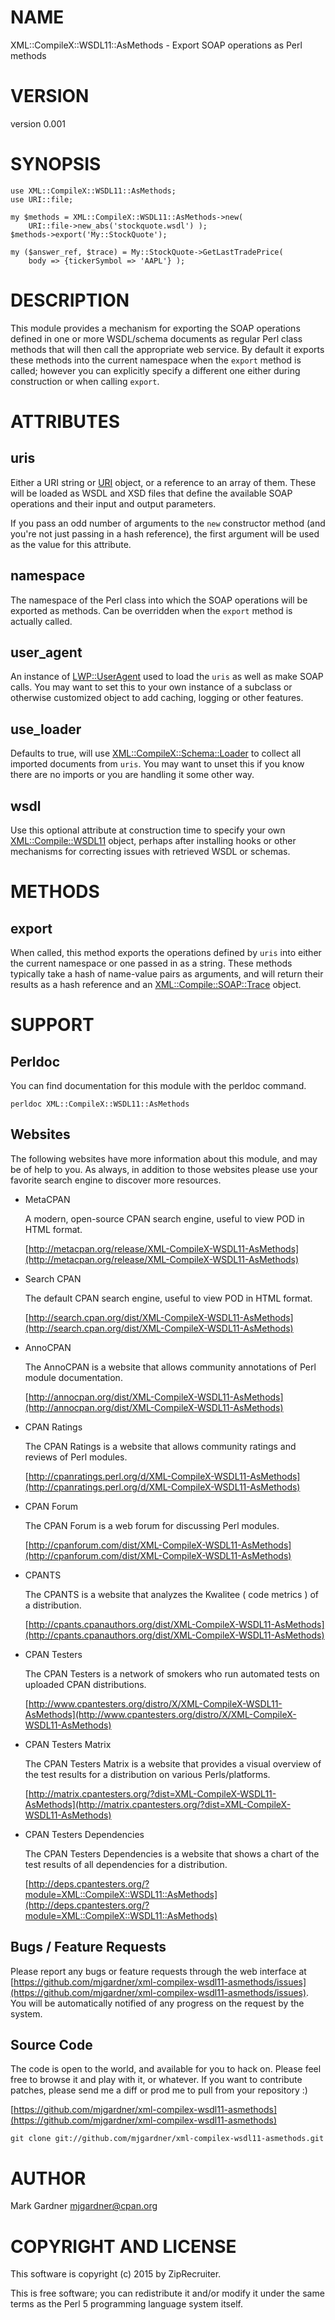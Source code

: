# NAME

XML::CompileX::WSDL11::AsMethods - Export SOAP operations as Perl methods

# VERSION

version 0.001

# SYNOPSIS

    use XML::CompileX::WSDL11::AsMethods;
    use URI::file;

    my $methods = XML::CompileX::WSDL11::AsMethods->new(
        URI::file->new_abs('stockquote.wsdl') );
    $methods->export('My::StockQuote');

    my ($answer_ref, $trace) = My::StockQuote->GetLastTradePrice(
        body => {tickerSymbol => 'AAPL'} );

# DESCRIPTION

This module provides a mechanism for exporting the SOAP operations defined in
one or more WSDL/schema documents as regular Perl class methods that will then
call the appropriate web service. By default it exports these methods into
the current namespace when the `export` method is called; however you can
explicitly specify a different one either during construction or when calling
`export`.

# ATTRIBUTES

## uris

Either a URI string or [URI](https://metacpan.org/pod/URI) object, or a reference to an array of them.
These will be loaded as WSDL and XSD files that define the available SOAP
operations and their input and output parameters.

If you pass an odd number of arguments to the `new` constructor method (and
you're not just passing in a hash reference), the first argument will be
used as the value for this attribute.

## namespace

The namespace of the Perl class into which the SOAP operations will be exported
as methods. Can be overridden when the `export` method is actually called.

## user\_agent

An instance of [LWP::UserAgent](https://metacpan.org/pod/LWP::UserAgent) used to load the `uris` as
well as make SOAP calls. You may want to set this to your own instance of a
subclass or otherwise customized object to add caching, logging or
other features.

## use\_loader

Defaults to true, will use
[XML::CompileX::Schema::Loader](https://metacpan.org/pod/XML::CompileX::Schema::Loader) to collect all
imported documents from `uris`. You may want to unset this if you know there
are no imports or you are handling it some other way.

## wsdl

Use this optional attribute at construction time to specify your own
[XML::Compile::WSDL11](https://metacpan.org/pod/XML::Compile::WSDL11) object, perhaps after installing
hooks or other mechanisms for correcting issues with retrieved WSDL or schemas.

# METHODS

## export

When called, this method exports the operations defined by `uris` into either
the current namespace or one passed in as a string. These methods typically
take a hash of name-value pairs as arguments, and will return their results
as a hash reference and an
[XML::Compile::SOAP::Trace](https://metacpan.org/pod/XML::Compile::SOAP::Trace) object.

# SUPPORT

## Perldoc

You can find documentation for this module with the perldoc command.

    perldoc XML::CompileX::WSDL11::AsMethods

## Websites

The following websites have more information about this module, and may be of help to you. As always,
in addition to those websites please use your favorite search engine to discover more resources.

- MetaCPAN

    A modern, open-source CPAN search engine, useful to view POD in HTML format.

    [http://metacpan.org/release/XML-CompileX-WSDL11-AsMethods](http://metacpan.org/release/XML-CompileX-WSDL11-AsMethods)

- Search CPAN

    The default CPAN search engine, useful to view POD in HTML format.

    [http://search.cpan.org/dist/XML-CompileX-WSDL11-AsMethods](http://search.cpan.org/dist/XML-CompileX-WSDL11-AsMethods)

- AnnoCPAN

    The AnnoCPAN is a website that allows community annotations of Perl module documentation.

    [http://annocpan.org/dist/XML-CompileX-WSDL11-AsMethods](http://annocpan.org/dist/XML-CompileX-WSDL11-AsMethods)

- CPAN Ratings

    The CPAN Ratings is a website that allows community ratings and reviews of Perl modules.

    [http://cpanratings.perl.org/d/XML-CompileX-WSDL11-AsMethods](http://cpanratings.perl.org/d/XML-CompileX-WSDL11-AsMethods)

- CPAN Forum

    The CPAN Forum is a web forum for discussing Perl modules.

    [http://cpanforum.com/dist/XML-CompileX-WSDL11-AsMethods](http://cpanforum.com/dist/XML-CompileX-WSDL11-AsMethods)

- CPANTS

    The CPANTS is a website that analyzes the Kwalitee ( code metrics ) of a distribution.

    [http://cpants.cpanauthors.org/dist/XML-CompileX-WSDL11-AsMethods](http://cpants.cpanauthors.org/dist/XML-CompileX-WSDL11-AsMethods)

- CPAN Testers

    The CPAN Testers is a network of smokers who run automated tests on uploaded CPAN distributions.

    [http://www.cpantesters.org/distro/X/XML-CompileX-WSDL11-AsMethods](http://www.cpantesters.org/distro/X/XML-CompileX-WSDL11-AsMethods)

- CPAN Testers Matrix

    The CPAN Testers Matrix is a website that provides a visual overview of the test results for a distribution on various Perls/platforms.

    [http://matrix.cpantesters.org/?dist=XML-CompileX-WSDL11-AsMethods](http://matrix.cpantesters.org/?dist=XML-CompileX-WSDL11-AsMethods)

- CPAN Testers Dependencies

    The CPAN Testers Dependencies is a website that shows a chart of the test results of all dependencies for a distribution.

    [http://deps.cpantesters.org/?module=XML::CompileX::WSDL11::AsMethods](http://deps.cpantesters.org/?module=XML::CompileX::WSDL11::AsMethods)

## Bugs / Feature Requests

Please report any bugs or feature requests through the web
interface at
[https://github.com/mjgardner/xml-compilex-wsdl11-asmethods/issues](https://github.com/mjgardner/xml-compilex-wsdl11-asmethods/issues).
You will be automatically notified of any progress on the
request by the system.

## Source Code

The code is open to the world, and available for you to hack on. Please feel free to browse it and play
with it, or whatever. If you want to contribute patches, please send me a diff or prod me to pull
from your repository :)

[https://github.com/mjgardner/xml-compilex-wsdl11-asmethods](https://github.com/mjgardner/xml-compilex-wsdl11-asmethods)

    git clone git://github.com/mjgardner/xml-compilex-wsdl11-asmethods.git

# AUTHOR

Mark Gardner <mjgardner@cpan.org>

# COPYRIGHT AND LICENSE

This software is copyright (c) 2015 by ZipRecruiter.

This is free software; you can redistribute it and/or modify it under
the same terms as the Perl 5 programming language system itself.
